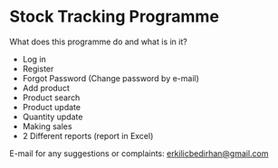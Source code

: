 # Stock Tracking Programme

What does this programme do and what is in it?

+ Log in
+ Register
+ Forgot Password (Change password by e-mail)
+ Add product
+ Product search
+ Product update
+ Quantity update
+ Making sales
+ 2 Different reports (report in Excel)

E-mail for any suggestions or complaints: erkilicbedirhan@gmail.com
